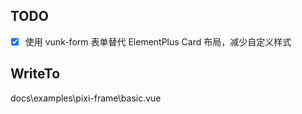 ## TODO

- [x] 使用 vunk-form 表单替代 ElementPlus Card 布局，减少自定义样式

## WriteTo

docs\examples\pixi-frame\basic.vue
